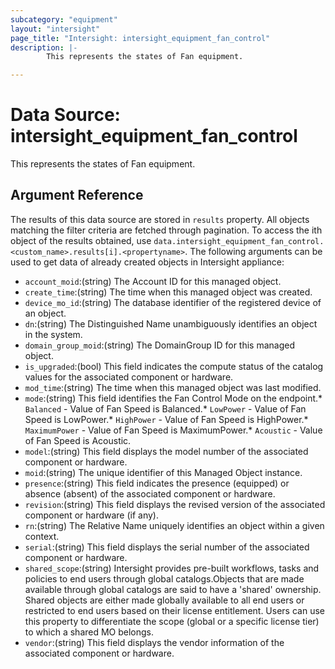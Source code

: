 ```yaml
---
subcategory: "equipment"
layout: "intersight"
page_title: "Intersight: intersight_equipment_fan_control"
description: |-
        This represents the states of Fan equipment.

---
```


# Data Source: intersight_equipment_fan_control
This represents the states of Fan equipment.
## Argument Reference
The results of this data source are stored in `results` property.
All objects matching the filter criteria are fetched through pagination.
To access the ith object of the results obtained, use `data.intersight_equipment_fan_control.<custom_name>.results[i].<propertyname>`.
The following arguments can be used to get data of already created objects in Intersight appliance:
* `account_moid`:(string) The Account ID for this managed object. 
* `create_time`:(string) The time when this managed object was created. 
* `device_mo_id`:(string) The database identifier of the registered device of an object. 
* `dn`:(string) The Distinguished Name unambiguously identifies an object in the system. 
* `domain_group_moid`:(string) The DomainGroup ID for this managed object. 
* `is_upgraded`:(bool) This field indicates the compute status of the catalog values for the associated component or hardware. 
* `mod_time`:(string) The time when this managed object was last modified. 
* `mode`:(string) This field identifies the Fan Control Mode on the endpoint.* `Balanced` - Value of Fan Speed is Balanced.* `LowPower` - Value of Fan Speed is LowPower.* `HighPower` - Value of Fan Speed is HighPower.* `MaximumPower` - Value of Fan Speed is MaximumPower.* `Acoustic` - Value of Fan Speed is Acoustic. 
* `model`:(string) This field displays the model number of the associated component or hardware. 
* `moid`:(string) The unique identifier of this Managed Object instance. 
* `presence`:(string) This field indicates the presence (equipped) or absence (absent) of the associated component or hardware. 
* `revision`:(string) This field displays the revised version of the associated component or hardware (if any). 
* `rn`:(string) The Relative Name uniquely identifies an object within a given context. 
* `serial`:(string) This field displays the serial number of the associated component or hardware. 
* `shared_scope`:(string) Intersight provides pre-built workflows, tasks and policies to end users through global catalogs.Objects that are made available through global catalogs are said to have a 'shared' ownership. Shared objects are either made globally available to all end users or restricted to end users based on their license entitlement. Users can use this property to differentiate the scope (global or a specific license tier) to which a shared MO belongs. 
* `vendor`:(string) This field displays the vendor information of the associated component or hardware. 
 
